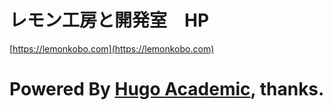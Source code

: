 # レモン工房と開発室　HP
[https://lemonkobo.com](https://lemonkobo.com)

# Powered By [Hugo Academic](https://sourcethemes.com/academic/), thanks.
